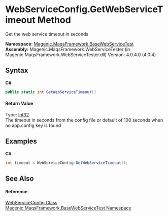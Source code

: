 # WebServiceConfig.GetWebServiceTimeout Method 
 

Get the web service timeout in seconds

**Namespace:**&nbsp;<a href="#/MAQS_4/WebServices_AUTOGENERATED/Magenic-MaqsFramework-BaseWebServiceTest_Namespace">Magenic.MaqsFramework.BaseWebServiceTest</a><br />**Assembly:**&nbsp;Magenic.MaqsFramework.WebServiceTester (in Magenic.MaqsFramework.WebServiceTester.dll) Version: 4.0.4.0 (4.0.4)

## Syntax

**C#**<br />
``` C#
public static int GetWebServiceTimeout()
```


#### Return Value
Type: <a href="http://msdn2.microsoft.com/en-us/library/td2s409d" target="_blank">Int32</a><br />The timeout in seconds from the config file or default of 100 seconds when no app.config key is found

## Examples

**C#**<br />
``` C#
int timeout = WebServiceConfig.GetWebServiceTimeout();
```


## See Also


#### Reference
<a href="#/MAQS_4/WebServices_AUTOGENERATED/WebServiceConfig_Class">WebServiceConfig Class</a><br /><a href="#/MAQS_4/WebServices_AUTOGENERATED/Magenic-MaqsFramework-BaseWebServiceTest_Namespace">Magenic.MaqsFramework.BaseWebServiceTest Namespace</a><br />